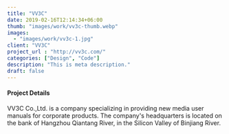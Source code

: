 ```yaml
---
title: "VV3C"
date: 2019-02-16T12:14:34+06:00
thumb: "images/work/vv3c-thumb.webp"
images:
  - "images/work/vv3c-1.jpg"
client: "VV3C"
project_url : "http://vv3c.com/"
categories: ["Design", "Code"]
description: "This is meta description."
draft: false
---
```


#### Project Details

VV3C Co.,Ltd. is a company specializing in providing new media user manuals for corporate products. The company's headquarters is located on the bank of Hangzhou Qiantang River, in the Silicon Valley of Binjiang River.